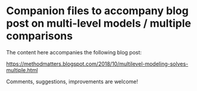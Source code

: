 # Companion files to accompany blog post on multi-level models / multiple comparisons

The content here accompanies the following blog post:

https://methodmatters.blogspot.com/2018/10/multilevel-modeling-solves-multiple.html

Comments, suggestions, improvements are welcome!

